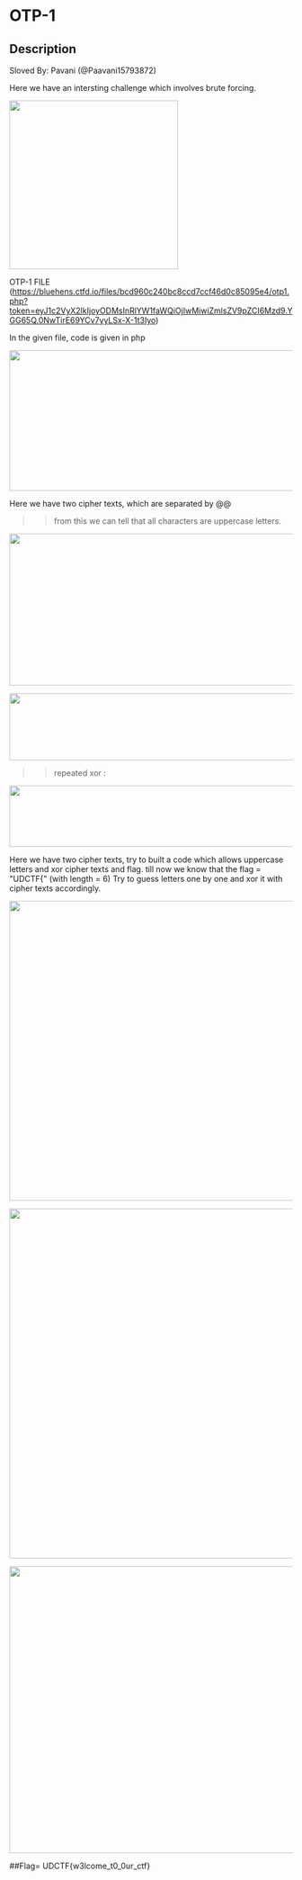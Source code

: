 # OTP-1

## Description

Sloved By: Pavani (@Paavani15793872)

Here we have an intersting challenge which involves brute forcing.

<p align="left">

<img src = " /home/pavani/Pictures/otp-1.png " width = "300" height = "300" >

</p>

OTP-1 FILE (https://bluehens.ctfd.io/files/bcd960c240bc8ccd7ccf46d0c85095e4/otp1.php?token=eyJ1c2VyX2lkIjoyODMsInRlYW1faWQiOjIwMiwiZmlsZV9pZCI6Mzd9.YGG65Q.0NwTirE69YCv7yyLSx-X-1t3Iyo)

In the given file, code is given in php

<p align="left">

<img src = " /home/pavani/Pictures/ciphertext.png  " width = "1617" height = "250" >

</p>

Here we have two cipher texts, which are separated by @@

>> from this we can tell that all characters are uppercase letters. 

<p align="left">

<img src = "/home/pavani/Pictures/Selection_014.png " width = "670" height = "270" >

</p>

<p align="left">

<img src = "/home/pavani/Pictures/Selection_015.png " width = "640" height = "119" >

</p>

>> repeated xor :
<p align="left">

<img src = "/home/pavani/Pictures/Selection_016.png " width = "760" height = "109" >

</p>


Here we have two cipher texts, try to built a code which allows uppercase letters and xor cipher texts and flag. till now we know that the flag = "UDCTF{" (with length = 6)
Try to guess letters one by one and xor it with cipher texts accordingly.

<p align="left">

<img src = "/home/pavani/Pictures/Selection_018.png " width = "1150" height = "533" >

</p>

<p align="left">

<img src = " /home/pavani/Pictures/Selection_020.png " width = "1009" height = "622" >

</p>

<p align="left">

<img src = "/home/pavani/Pictures/flag(otp).png" width = "1129" height = "510" >

</p>

##Flag= UDCTF{w3lcome_t0_0ur_ctf}




